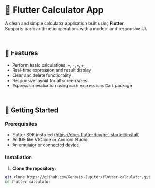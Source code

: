 # 🧮 Flutter Calculator App

A clean and simple calculator application built using **Flutter**.  
Supports basic arithmetic operations with a modern and responsive UI.

<br>

## 📱 Features

- Perform basic calculations: `+`, `-`, `×`, `÷`
- Real-time expression and result display
- Clear and delete functionality
- Responsive layout for all screen sizes
- Expression evaluation using `math_expressions` Dart package
  
<br>

## 🚀 Getting Started

### Prerequisites

- Flutter SDK installed (https://docs.flutter.dev/get-started/install)
- An IDE like VSCode or Android Studio
- An emulator or connected device

### Installation

1. **Clone the repository:**

```bash
git clone https://github.com/Genesis-Jupiter/flutter-calculator.git
cd flutter-calculator
